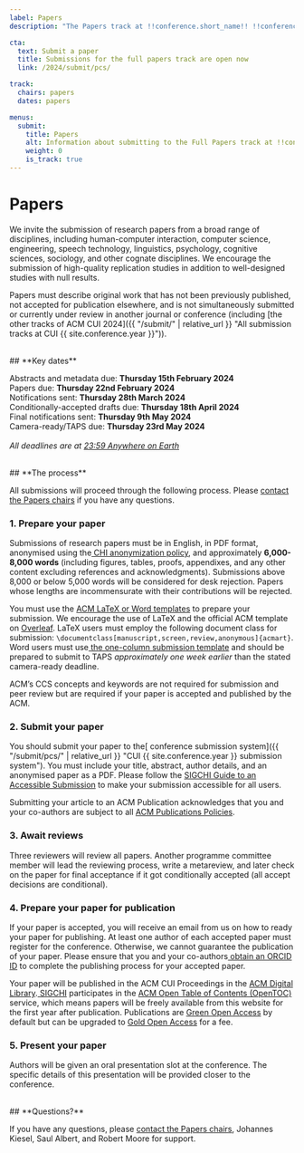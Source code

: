 ```yaml
---
label: Papers
description: "The Papers track at !!conference.short_name!! !!conference.year!! is for original contributions from a broad range of disciplines including: human-computer interaction, computer science, engineering, speech technology, linguistics, psychology, cognitive sciences, sociology and other cognate disciplines."

cta:
  text: Submit a paper
  title: Submissions for the full papers track are open now
  link: /2024/submit/pcs/

track:
  chairs: papers
  dates: papers

menus:
  submit:
    title: Papers
    alt: Information about submitting to the Full Papers track at !!conference.short_name!! !!conference.year!!
    weight: 0
    is_track: true
---
```


# **Papers**

We invite the submission of research papers from a broad range of disciplines, including human-computer interaction, computer science, engineering, speech technology, linguistics, psychology, cognitive sciences, sociology, and other cognate disciplines. We encourage the submission of high-quality replication studies in addition to well-designed studies with null results.

Papers must describe original work that has not been previously published, not accepted for publication elsewhere, and is not simultaneously submitted or currently under review in another journal or conference (including [the other tracks of ACM CUI 2024]({{ "/submit/" | relative_url }} "All submission tracks at CUI {{ site.conference.year }}")).

<br>
## **Key dates**

Abstracts and metadata due: **Thursday 15th February 2024** \
Papers due: **Thursday 22nd February 2024** \
Notifications sent: **Thursday 28th March 2024** \
Conditionally-accepted drafts due: **Thursday 18th April 2024** \
Final notifications sent: **Thursday 9th May 2024** \
Camera-ready/TAPS due: **Thursday 23rd May 2024** \
 \
_All deadlines are at [23:59 Anywhere on Earth](https://time.is/Anywhere_on_Earth)_

<br>
## **The process**

All submissions will proceed through the following process. Please [contact the Papers chairs](mailto:cui2024-papers@cui.acm.org) if you have any questions.


### **1. Prepare your paper**

Submissions of research papers must be in English, in PDF format, anonymised using the[ CHI anonymization policy](https://chi2024.acm.org/for-authors/presenting/papers/chi-anonymization-policy/ "CHI 2024 Anonymization Policy"), and approximately **6,000-8,000 words** (including figures, tables, proofs, appendixes, and any other content excluding references and acknowledgments). Submissions above 8,000 or below 5,000 words will be considered for desk rejection. Papers whose lengths are incommensurate with their contributions will be rejected.

You must use the [ACM LaTeX or Word templates](https://www.acm.org/publications/proceedings-template) to prepare your submission. We encourage the use of LaTeX and the official ACM template on [Overleaf](https://www.overleaf.com/latex/templates/acm-conference-proceedings-primary-article-template/wbvnghjbzwpc). LaTeX users must employ the following document class for submission: <code>\documentclass[manuscript,screen,review,anonymous]{acmart}</code>. Word users must use[ the one-column submission template](https://authors.acm.org/proceedings/production-information/preparing-your-article-with-microsoft-word) and should be prepared to submit to TAPS _approximately one week earlier_ than the stated camera-ready deadline.

ACM’s CCS concepts and keywords are not required for submission and peer review but are required if your paper is accepted and published by the ACM.


### **2. Submit your paper**

You should submit your paper to the[ conference submission system]({{ "/submit/pcs/" | relative_url }} "CUI {{ site.conference.year }} submission system"). You must include your title, abstract, author details, and an anonymised paper as a PDF. Please follow the [SIGCHI Guide to an Accessible Submission](https://sigchi.org/conferences/author-resources/accessibility-guide/) to make your submission accessible for all users.

Submitting your article to an ACM Publication acknowledges that you and your co-authors are subject to all [ACM Publications Policies](https://www.acm.org/publications/policies).


### **3. Await reviews**

Three reviewers will review all papers. Another programme committee member will lead the reviewing process, write a metareview, and later check on the paper for final acceptance if it got conditionally accepted (all accept decisions are conditional).


### **4. Prepare your paper for publication**

If your paper is accepted, you will receive an email from us on how to ready your paper for publishing. At least one author of each accepted paper must register for the conference. Otherwise, we cannot guarantee the publication of your paper. Please ensure that you and your co-authors[ obtain an ORCID ID](https://orcid.org/register) to complete the publishing process for your accepted paper.

Your paper will be published in the ACM CUI Proceedings in the [ACM Digital Library](http://dl.acm.org/).[ SIGCHI](https://sigchi.org) participates in the [ACM Open Table of Contents (OpenTOC)](https://www.acm.org/publications/openaccess#h-acm-opentoc-service) service, which means papers will be freely available from this website for the first year after publication. Publications are [Green Open Access](https://www.acm.org/publications/openaccess#h-green-open-access) by default but can be upgraded to [Gold Open Access](https://www.acm.org/publications/openaccess#h-gold-open-access-publication) for a fee.


### **5. Present your paper**

Authors will be given an oral presentation slot at the conference. The specific details of this presentation will be provided closer to the conference.

<br>
## **Questions?**

If you have any questions, please [contact the Papers chairs](mailto:cui2024-papers@cui.acm.org), Johannes Kiesel, Saul Albert, and Robert Moore for support.
